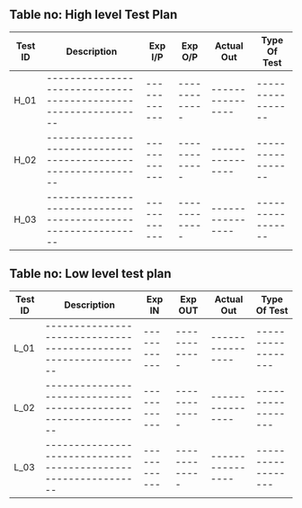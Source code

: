 ## Table no: High level Test Plan

| **Test ID** | **Description**                                              | **Exp I/P** | **Exp O/P** | **Actual Out** |**Type Of Test**  |    
|-------------|--------------------------------------------------------------|  ------------|-------------|----------------|------------------|
|  H_01       |--------------------------------------------------------------|  ------------|-------------|----------------|----------------- |
|  H_02       |--------------------------------------------------------------|  ------------|-------------|----------------|----------------- |
|  H_03       |--------------------------------------------------------------|  ------------|-------------|----------------|----------------- |

## Table no: Low level test plan

| **Test ID** | **Description**                                              | **Exp IN** | **Exp OUT** | **Actual Out** |**Type Of Test**  |    
|-------------|--------------------------------------------------------------|------------|-------------|----------------|------------------|
|  L_01       |--------------------------------------------------------------|------------|-------------|----------------|------------------|
|  L_02       |--------------------------------------------------------------|------------|-------------|----------------|------------------|
|  L_03       |--------------------------------------------------------------|------------|-------------|----------------|------------------|

